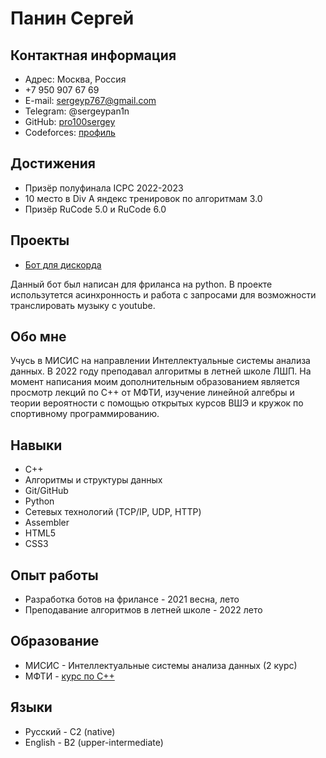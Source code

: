 # Панин Сергей
## Контактная информация 
* Адрес: Москва, Россия
* +7 950 907 67 69
* E-mail: sergeyp767@gmail.com
* Telegram: @sergeypan1n 
* GitHub: [pro100sergey](https://github.com/pro100sergey)
* Codeforces: [профиль](https://codeforces.com/profile/sergeyp767)

## Достижения
* Призёр полуфинала ICPC 2022-2023
* 10 место в Div A яндекс тренировок по алгоритмам 3.0
* Призёр RuCode 5.0 и RuCode 6.0 

## Проекты
* [Бот для дискорда](https://github.com/pro100sergey/DiscordBot) 

Данный бот был написан для фриланса на python. В проекте использутется асинхронность и работа с запросами для возможности транслировать музыку с youtube. 
## Обо мне
Учусь в МИСИС на направлении Интеллектуальные системы анализа данных. В 2022 году преподавал алгоритмы в летней школе ЛШП. На момент написания моим дополнительным образованием является просмотр лекций по C++ от МФТИ, изучение линейной алгебры и теории вероятности с помощью открытых курсов ВШЭ и кружок по спортивному программированию.

## Навыки
* C++
* Алгоритмы и структуры данных 
* Git/GitHub
* Python
* Сетевых технологий (TCP/IP, UDP, HTTP)
* Assembler 
* HTML5
* CSS3

## Опыт работы 
* Разработка ботов на фрилансе - 2021 весна, лето
* Преподавание алгоритмов в летней школе - 2022 лето 

## Образование
* МИСИС - Интеллектуальные системы анализа данных (2 курс)
* МФТИ - [курс по C++](https://www.youtube.com/playlist?list=PL4_hYwCyhAvazfCDGyS0wx_hvBmnAAf4h)

## Языки
* Русский - C2 (native)
* English - B2 (upper-intermediate)

